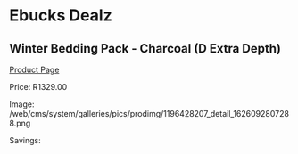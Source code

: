 
# Ebucks Dealz
## Winter Bedding Pack - Charcoal (D Extra Depth)
[Product Page](https://www.ebucks.com/web/shop/productSelected.do?prodId=1196428207&catId=704984344)

Price: R1329.00

Image: /web/cms/system/galleries/pics/prodimg/1196428207_detail_1626092807288.png

Savings: 


	